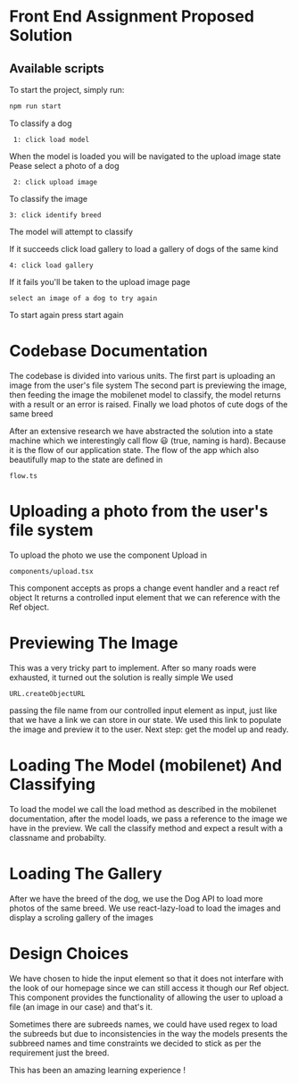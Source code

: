 # Front End Assignment Proposed Solution

## Available scripts

To start the project, simply run:

```bash
npm run start
```

To classify a dog

```
 1: click load model

```

When the model is loaded you will be navigated to the upload image state Pease
select a photo of a dog

```
 2: click upload image

```

To classify the image

```
3: click identify breed

```

The model will attempt to classify

If it succeeds click load gallery to load a gallery of dogs of the same kind

```
4: click load gallery

```

If it fails you'll be taken to the upload image page

```
select an image of a dog to try again

```

To start again press start again

# Codebase Documentation

The codebase is divided into various units. The first part is uploading an image
from the user's file system The second part is previewing the image, then
feeding the image the mobilenet model to classify, the model returns with a
result or an error is raised. Finally we load photos of cute dogs of the same
breed

After an extensive research we have abstracted the solution into a state machine
which we interestingly call flow 😃 (true, naming is hard). Because it is the
flow of our application state. The flow of the app which also beautifully map to
the state are defined in

```
flow.ts

```

# Uploading a photo from the user's file system

To upload the photo we use the component Upload in

```
components/upload.tsx

```

This component accepts as props a change event handler and a react ref object It
returns a controlled input element that we can reference with the Ref object.

# Previewing The Image

This was a very tricky part to implement. After so many roads were exhausted, it
turned out the solution is really simple We used

```
URL.createObjectURL
```

passing the file name from our controlled input element as input, just like that
we have a link we can store in our state. We used this link to populate the
image and preview it to the user. Next step: get the model up and ready.

# Loading The Model (mobilenet) And Classifying

To load the model we call the load method as described in the mobilenet
documentation, after the model loads, we pass a reference to the image we have
in the preview. We call the classify method and expect a result with a classname
and probabilty.

# Loading The Gallery

After we have the breed of the dog, we use the Dog API to load more photos of
the same breed. We use react-lazy-load to load the images and display a scroling
gallery of the images

# Design Choices

We have chosen to hide the input element so that it does not interfare with the
look of our homepage since we can still access it though our Ref object. This
component provides the functionality of allowing the user to upload a file (an
image in our case) and that's it.

Sometimes there are subreeds names, we could have used regex to load the
subreeds but due to inconsistencies in the way the models presents the subbreed
names and time constraints we decided to stick as per the requirement just the
breed.

This has been an amazing learning experience !

